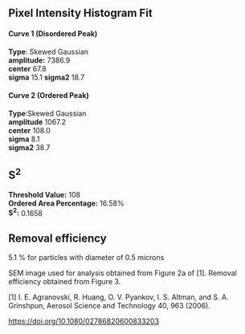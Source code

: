 ## Pixel Intensity Histogram Fit

#### Curve 1 (Disordered Peak)
**Type**: Skewed Gaussian\
**amplitude:** 7386.9\
**center** 67.8\
**sigma** 15.1
**sigma2** 18.7


#### Curve 2 (Ordered Peak)
**Type**:Skewed Gaussian\
**amplitude** 1067.2\
**center** 108.0\
**sigma** 8.1\
**sigma2** 38.7


## S<sup>2</sup>
**Threshold Value:** 108\
**Ordered Area Percentage:** 16.58%\
**S<sup>2</sup>:** 0.1658

## Removal efficiency
5.1 % for particles with diameter of 0.5 microns


SEM image used for analysis obtained from Figure 2a of [1]. Removal efficiency obtained from Figure 3.


[1] I. E. Agranovski, R. Huang, O. V. Pyankov, I. S. Altman, and S. A. Grinshpun, Aerosol Science and Technology 40, 963 (2006).

https://doi.org/10.1080/02786820600833203
